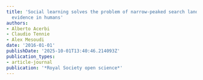 ```yaml
---
title: 'Social learning solves the problem of narrow-peaked search landscapes: experimental
  evidence in humans'
authors:
- Alberto Acerbi
- Claudio Tennie
- Alex Mesoudi
date: '2016-01-01'
publishDate: '2025-10-01T13:40:46.214093Z'
publication_types:
- article-journal
publication: '*Royal Society open science*'
---
```

